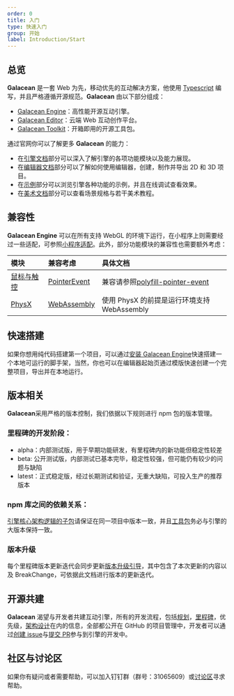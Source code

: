 ```yaml
---
order: 0
title: 入门
type: 快速入门
group: 开始
label: Introduction/Start
---
```


## 总览

**Galacean** 是一套 Web 为先，移动优先的互动解决方案，他使用 [Typescript](https://www.typescriptlang.org/) 编写，并且严格遵循开源规范。**Galacean** 由以下部分组成：

- [Galacean Engine](https://github.com/galacean/engine)：高性能开源互动引擎。
- [Galacean Editor](https://galacean.antgroup.com/editor)：云端 Web 互动创作平台。
- [Galacean Toolkit](https://github.com/galacean/engine-toolkit)：开箱即用的开源工具包。

通过官网你可以了解更多 **Galacean** 的能力：

- 在[引擎文档](${docs}install)部分可以深入了解引擎的各项功能模块以及能力展现。
- 在[编辑器文档](${docs}editor)部分可以了解如何使用编辑器，创建，制作并导出 2D 和 3D 项目。
- 在[示例](https://antg.antgroup.com/#/examples/latest/background)部分可以浏览引擎各种功能的示例，并且在线调试查看效果。
- 在[美术文档](${docs}artist-scene-standard)部分可以查看场景规格与若干美术教程。

## 兼容性

**Galacean Engine** 可以在所有支持 WebGL 的环境下运行，在小程序上则需要经过一些适配，可参照[小程序适配](${docs}miniprogram)。此外，部分功能模块的兼容性也需要额外考虑：

| 模块                            | 兼容考虑                                                 | 具体文档                                                                               |
| :------------------------------ | :------------------------------------------------------- | :------------------------------------------------------------------------------------- |
| [鼠标与触控](${docs}input)      | [PointerEvent](https://caniuse.com/?search=PointerEvent) | 兼容请参照[polyfill-pointer-event](https://github.com/galacean/polyfill-pointer-event) |
| [PhysX](${docs}physics-overall) | [WebAssembly](https://caniuse.com/?search=wasm)          | 使用 PhysX 的前提是运行环境支持 WebAssembly                                            |

## 快速搭建

如果你想用纯代码搭建第一个项目，可以通过[安装 Galacean Engine](${docs}install)快速搭建一个本地可运行的脚手架，当然，你也可以在编辑器起始页通过模版快速创建一个完整项目，导出并在本地运行。

## 版本相关

**Galacean**采用严格的版本控制，我们依据以下规则进行 npm 包的版本管理。

### 里程碑的开发阶段：

- alpha：内部测试版，用于早期功能研发，有里程碑内的新功能但稳定性较差
- beta: 公开测试版，内部测试已基本完毕，稳定性较强，但可能仍有较少的问题与缺陷
- latest：正式稳定版，经过长期测试和验证，无重大缺陷，可投入生产的推荐版本

### npm 库之间的依赖关系：

[引擎核心架构逻辑的子包](https://github.com/galacean/engine/tree/main/packages)请保证在同一项目中版本一致，并且[工具包](https://github.com/galacean/engine-toolkit)务必与引擎的大版本保持一致。

### 版本升级

每个里程碑版本更新迭代会同步更新[版本升级引导](https://github.com/galacean/engine/wiki/Migration-Guide)，其中包含了本次更新的内容以及 BreakChange，可依据此文档进行版本的更新迭代。

## 开源共建

**Galacean** 渴望与开发者共建互动引擎，所有的开发流程，包括[规划](https://github.com/galacean/engine/projects?query=is%3Aopen)，[里程碑](https://github.com/galacean/engine/milestones)，优先级，[架构设计](https://github.com/galacean/engine/wiki/Physical-system-design)在内的信息，全部都公开在 GitHub 的项目管理中，开发者可以通过[创建 issue](https://docs.github.com/zh/issues/tracking-your-work-with-issues/creating-an-issue)与[提交 PR](https://docs.github.com/zh/pull-requests/collaborating-with-pull-requests/proposing-changes-to-your-work-with-pull-requests/creating-a-pull-request-from-a-fork)参与到引擎的开发中。

## 社区与讨论区

如果你有疑问或者需要帮助，可以加入钉钉群（群号：31065609）或[讨论区](https://github.com/orgs/galacean/discussions)寻求帮助。
